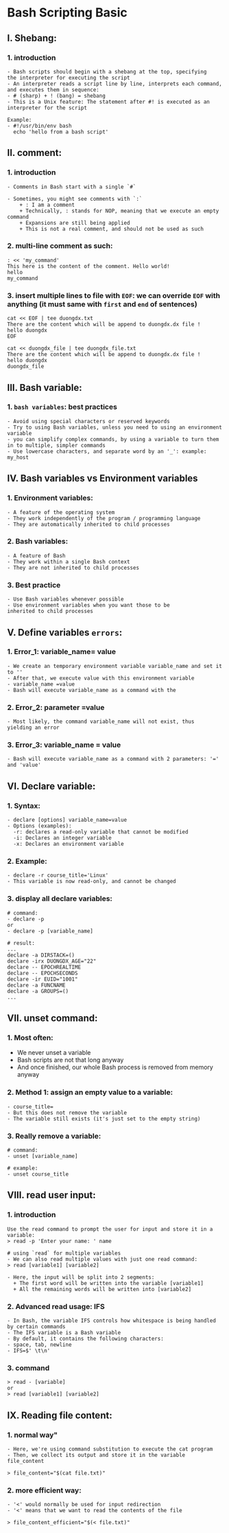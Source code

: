 # Bash Scripting Basic

## I. Shebang:

### 1. introduction
```
- Bash scripts should begin with a shebang at the top, specifying
the interpreter for executing the script
- An interpreter reads a script line by line, interprets each command, and executes them in sequence:
- # (sharp) + ! (bang) = shebang
- This is a Unix feature: The statement after #! is executed as an interpreter for the script

Example:
- #!/usr/bin/env bash
  echo 'hello from a bash script'
```

## II. comment:

### 1. introduction
```
- Comments in Bash start with a single `#`

- Sometimes, you might see comments with `:`
    + : I am a comment
    + Technically, : stands for NOP, meaning that we execute an empty command
    + Expansions are still being applied
    + This is not a real comment, and should not be used as such
```

### 2. multi-line comment as such:
```
: << 'my_command'
This here is the content of the comment. Hello world!
hello
my_command
```

### 3. insert multiple lines to file with `EOF`: we can override `EOF` with anything (it must same with `first` and `end` of sentences)
```
cat << EOF | tee duongdx.txt  
There are the content which will be append to duongdx.dx file !
hello duongdx
EOF
```

```
cat << duongdx_file | tee duongdx_file.txt  
There are the content which will be append to duongdx.dx file !
hello duongdx
duongdx_file
```

## III. Bash variable:

### 1. `bash variables`: best practices
```
- Avoid using special characters or reserved keywords
- Try to using Bash variables, unless you need to using an environment variable
- you can simplify complex commands, by using a variable to turn them in to multiple, simpler commands
- Use lowercase characters, and separate word by an '_': example: my_host
```

## IV. Bash variables vs Environment variables

### 1. Environment variables:
```
- A feature of the operating system
- They work independently of the program / programming language
- They are automatically inherited to child processes
```

### 2. Bash variables:
```
- A feature of Bash
- They work within a single Bash context
- They are not inherited to child processes
```

### 3. Best practice
```
- Use Bash variables whenever possible
- Use environment variables when you want those to be
inherited to child processes
```

## V. Define variables `errors`:

### 1. Error_1: variable_name= value
```
- We create an temporary environment variable variable_name and set it to ''
- After that, we execute value with this environment variable
- variable_name =value
- Bash will execute variable_name as a command with the
```

### 2. Error_2: parameter =value
```
- Most likely, the command variable_name will not exist, thus
yielding an error
```

### 3. Error_3: variable_name = value
```
- Bash will execute variable_name as a command with 2 parameters: '=' and 'value'
```

## VI. Declare variable:

### 1. Syntax:
```
- declare [options] variable_name=value
- Options (examples):
  -r: declares a read-only variable that cannot be modified
  -i: Declares an integer variable
  -x: Declares an environment variable
```

### 2. Example:
```
- declare -r course_title='Linux'
- This variable is now read-only, and cannot be changed
```


### 3. display all declare variables:
```
# command:
- declare -p
or
- declare -p [variable_name]

# result:
...
declare -a DIRSTACK=()
declare -irx DUONGDX_AGE="22"
declare -- EPOCHREALTIME
declare -- EPOCHSECONDS
declare -ir EUID="1001"
declare -a FUNCNAME
declare -a GROUPS=()
...
```

## VII. unset command:

### 1. Most often:
- We never unset a variable
- Bash scripts are not that long anyway
- And once finished, our whole Bash process is removed from memory anyway

### 2. Method 1: assign an empty value to a variable:
```
- course_title=
- But this does not remove the variable
- The variable still exists (it's just set to the empty string)
```

### 3. Really remove a variable:
```
# command:
- unset [variable_name]

# example:
- unset course_title
```

## VIII. read user input:

### 1. introduction
```
Use the read command to prompt the user for input and store it in a variable:
> read -p 'Enter your name: ' name

# using `read` for multiple variables
- We can also read multiple values with just one read command:
> read [variable1] [variable2]

- Here, the input will be split into 2 segments:
  + The first word will be written into the variable [variable1]
  + All the remaining words will be written into [variable2]
```

### 2. Advanced read usage: IFS
```
- In Bash, the variable IFS controls how whitespace is being handled by certain commands
- The IFS variable is a Bash variable
- By default, it contains the following characters:
- space, tab, newline
- IFS=$' \t\n'
```

### 3. command
```
> read - [variable]
or
> read [variable1] [variable2]
```

## IX. Reading file content:

### 1. normal way"
```
- Here, we're using command substitution to execute the cat program
- Then, we collect its output and store it in the variable file_content

> file_content="$(cat file.txt)"
```

### 2. more efficient way:
```
- '<' would normally be used for input redirection
- '<' means that we want to read the contents of the file

> file_content_efficient="$(< file.txt)"
```